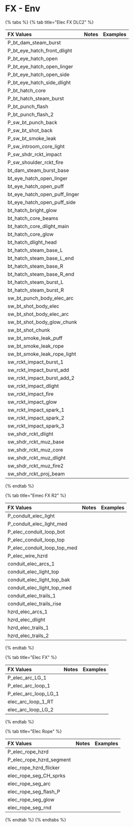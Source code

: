 # FX - Env

{% tabs %}
{% tab title="Elec FX DLC2" %}


| FX Values | Notes | Examples |
| :--- | :--- | :--- |
| P\_bt\_dam\_steam\_burst |  |  |
| P\_bt\_eye\_hatch\_front\_dlight |  |  |
| P\_bt\_eye\_hatch\_open |  |  |
| P\_bt\_eye\_hatch\_open\_linger |  |  |
| P\_bt\_eye\_hatch\_open\_side |  |  |
| P\_bt\_eye\_hatch\_side\_dlight |  |  |
| P\_bt\_hatch\_core |  |  |
| P\_bt\_hatch\_steam\_burst |  |  |
| P\_bt\_punch\_flash |  |  |
| P\_bt\_punch\_flash\_2 |  |  |
| P\_sw\_bt\_punch\_back |  |  |
| P\_sw\_bt\_shot\_back |  |  |
| P\_sw\_bt\_smoke\_leak |  |  |
| P\_sw\_introom\_core\_light |  |  |
| P\_sw\_shdr\_rckt\_impact |  |  |
| P\_sw\_shoulder\_rckt\_fire |  |  |
| bt\_dam\_steam\_burst\_base |  |  |
| bt\_eye\_hatch\_open\_linger |  |  |
| bt\_eye\_hatch\_open\_puff |  |  |
| bt\_eye\_hatch\_open\_puff\_linger |  |  |
| bt\_eye\_hatch\_open\_puff\_side |  |  |
| bt\_hatch\_bright\_glow |  |  |
| bt\_hatch\_core\_beams |  |  |
| bt\_hatch\_core\_dlight\_main |  |  |
| bt\_hatch\_core\_glow |  |  |
| bt\_hatch\_dlight\_head |  |  |
| bt\_hatch\_steam\_base\_L |  |  |
| bt\_hatch\_steam\_base\_L\_end |  |  |
| bt\_hatch\_steam\_base\_R |  |  |
| bt\_hatch\_steam\_base\_R\_end |  |  |
| bt\_hatch\_steam\_burst\_L |  |  |
| bt\_hatch\_steam\_burst\_R |  |  |
| sw\_bt\_punch\_body\_elec\_arc |  |  |
| sw\_bt\_shot\_body\_elec |  |  |
| sw\_bt\_shot\_body\_elec\_arc |  |  |
| sw\_bt\_shot\_body\_glow\_chunk |  |  |
| sw\_bt\_shot\_chunk |  |  |
| sw\_bt\_smoke\_leak\_puff |  |  |
| sw\_bt\_smoke\_leak\_rope |  |  |
| sw\_bt\_smoke\_leak\_rope\_light |  |  |
| sw\_rckt\_impact\_burst\_1 |  |  |
| sw\_rckt\_impact\_burst\_add |  |  |
| sw\_rckt\_impact\_burst\_add\_2 |  |  |
| sw\_rckt\_impact\_dlight |  |  |
| sw\_rckt\_impact\_fire |  |  |
| sw\_rckt\_impact\_glow |  |  |
| sw\_rckt\_impact\_spark\_1 |  |  |
| sw\_rckt\_impact\_spark\_2 |  |  |
| sw\_rckt\_impact\_spark\_3 |  |  |
| sw\_shdr\_rckt\_dlight |  |  |
| sw\_shdr\_rckt\_muz\_base |  |  |
| sw\_shdr\_rckt\_muz\_core |  |  |
| sw\_shdr\_rckt\_muz\_dlight |  |  |
| sw\_shdr\_rckt\_muz\_fire2 |  |  |
| sw\_shdr\_rckt\_proj\_beam |  |  |
{% endtab %}

{% tab title="Emec FX R2" %}


| FX Values | Notes | Examples |
| :--- | :--- | :--- |
| P\_conduit\_elec\_light |  |  |
| P\_conduit\_elec\_light\_med |  |  |
| P\_elec\_conduit\_loop\_bot |  |  |
| P\_elec\_conduit\_loop\_top |  |  |
| P\_elec\_conduit\_loop\_top\_med |  |  |
| P\_elec\_wire\_hzrd |  |  |
| conduit\_elec\_arcs\_1 |  |  |
| conduit\_elec\_light\_top |  |  |
| conduit\_elec\_light\_top\_bak |  |  |
| conduit\_elec\_light\_top\_med |  |  |
| conduit\_elec\_trails\_1 |  |  |
| conduit\_elec\_trails\_rise |  |  |
| hzrd\_elec\_arcs\_1 |  |  |
| hzrd\_elec\_dlight |  |  |
| hzrd\_elec\_trails\_1 |  |  |
| hzrd\_elec\_trails\_2 |  |  |
{% endtab %}

{% tab title="Elec FX" %}


| FX Values | Notes | Examples |
| :--- | :--- | :--- |
| P\_elec\_arc\_LG\_1 |  |  |
| P\_elec\_arc\_loop\_1 |  |  |
| P\_elec\_arc\_loop\_LG\_1 |  |  |
| elec\_arc\_loop\_1\_RT |  |  |
| elec\_arc\_loop\_LG\_2 |  |  |
{% endtab %}

{% tab title="Elec Rope" %}


| FX Values | Notes | Examples |
| :--- | :--- | :--- |
| P\_elec\_rope\_hzrd |  |  |
| P\_elec\_rope\_hzrd\_segment |  |  |
| elec\_rope\_hzrd\_flicker |  |  |
| elec\_rope\_seg\_CH\_sprks |  |  |
| elec\_rope\_seg\_arc |  |  |
| elec\_rope\_seg\_flash\_P |  |  |
| elec\_rope\_seg\_glow |  |  |
| elec\_rope\_seg\_rnd |  |  |
{% endtab %}
{% endtabs %}

